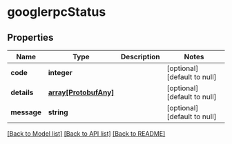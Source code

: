 # googlerpcStatus

## Properties
Name | Type | Description | Notes
------------ | ------------- | ------------- | -------------
**code** | **integer** |  | [optional] [default to null]
**details** | [**array[ProtobufAny]**](ProtobufAny.md) |  | [optional] [default to null]
**message** | **string** |  | [optional] [default to null]

[[Back to Model list]](../README.md#documentation-for-models) [[Back to API list]](../README.md#documentation-for-api-endpoints) [[Back to README]](../README.md)


